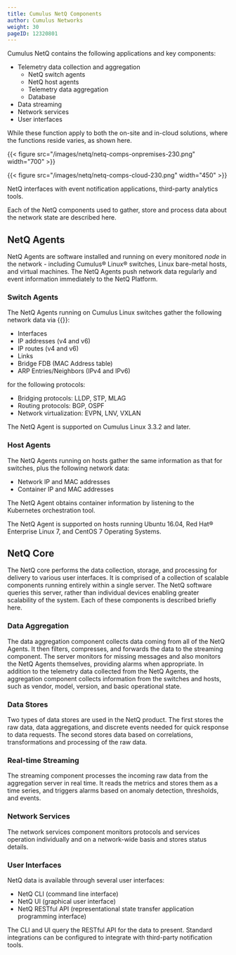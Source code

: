 ```yaml
---
title: Cumulus NetQ Components
author: Cumulus Networks
weight: 30
pageID: 12320801
---
```


Cumulus NetQ contains the following applications and key components:

  - Telemetry data collection and aggregation
      - NetQ switch agents
      - NetQ host agents
      - Telemetry data aggregation
      - Database
  - Data streaming
  - Network services
  - User interfaces

While these function apply to both the on-site and in-cloud solutions, where
the functions reside varies, as shown here.

{{< figure src="/images/netq/netq-comps-onpremises-230.png" width="700" >}}

{{< figure src="/images/netq/netq-comps-cloud-230.png" width="450" >}}

NetQ interfaces with event notification applications, third-party
analytics tools.

Each of the NetQ components used to gather, store and process data about
the network state are described here.

## NetQ Agents

NetQ Agents are software installed and running on every monitored *node*
in the network - including Cumulus® Linux® switches, Linux bare-metal
hosts, and virtual machines. The NetQ Agents push network data regularly
and event information immediately to the NetQ Platform.

### Switch Agents

The NetQ Agents running on Cumulus Linux switches gather the following
network data via {{<exlink url="https://tools.ietf.org/html/rfc3549" text="Netlink">}}:

  - Interfaces
  - IP addresses (v4 and v6)
  - IP routes (v4 and v6)
  - Links
  - Bridge FDB (MAC Address table)
  - ARP Entries/Neighbors (IPv4 and IPv6)

for the following protocols:

  - Bridging protocols: LLDP, STP, MLAG
  - Routing protocols: BGP, OSPF
  - Network virtualization: EVPN, LNV, VXLAN

The NetQ Agent is supported on Cumulus Linux 3.3.2 and later.

### Host Agents

The NetQ Agents running on hosts gather the same information as that for
switches, plus the following network data:

  - Network IP and MAC addresses
  - Container IP and MAC addresses

The NetQ Agent obtains container
information by listening to the Kubernetes orchestration tool.

The NetQ Agent is supported on hosts running Ubuntu 16.04, Red Hat®
Enterprise Linux 7, and CentOS 7 Operating Systems.

## NetQ Core

The NetQ core performs the data collection, storage, and processing
for delivery to various user interfaces. It is comprised of a collection
of scalable components running entirely within a single server. The NetQ
software queries this server, rather than individual devices enabling
greater scalability of the system. Each of these components is described
briefly here.

### Data Aggregation

The data aggregation component collects data coming from all of the NetQ
Agents. It then filters, compresses, and forwards the data to the
streaming component. The server monitors for missing messages and also
monitors the NetQ Agents themselves, providing alarms when appropriate.
In addition to the telemetry data collected from the NetQ Agents, the
aggregation component collects information from the switches and hosts,
such as vendor, model, version, and basic operational state.

### Data Stores

Two types of data stores are used in the NetQ product. The first stores
the raw data, data aggregations, and discrete events needed for quick
response to data requests. The second stores data based on correlations,
transformations and processing of the raw data.

### Real-time Streaming

The streaming component processes the incoming raw data from the
aggregation server in real time. It reads the metrics and stores them as
a time series, and triggers alarms based on anomaly detection,
thresholds, and events.

### Network Services

The network services component monitors protocols and services operation
individually and on a network-wide basis and stores status details.

### User Interfaces

NetQ data is available through several
user interfaces:

  - NetQ CLI (command line interface)
  - NetQ UI (graphical user interface)
  - NetQ RESTful API (representational state transfer application programming interface)

The CLI and UI query the RESTful API for
the data to present. Standard integrations can be configured to
integrate with third-party notification tools.
